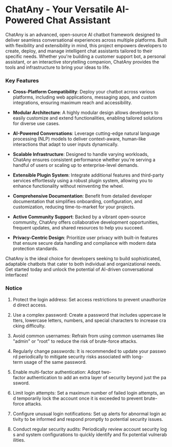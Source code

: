 # ChatAny - Your Versatile AI-Powered Chat Assistant

ChatAny is an advanced, open-source AI chatbot framework designed to deliver seamless conversational experiences across multiple platforms. Built with flexibility and extensibility in mind, this project empowers developers to create, deploy, and manage intelligent chat assistants tailored to their specific needs. Whether you're building a customer support bot, a personal assistant, or an interactive storytelling companion, ChatAny provides the tools and infrastructure to bring your ideas to life.

### Key Features

- **Cross-Platform Compatibility**: Deploy your chatbot across various platforms, including web applications, messaging apps, and custom integrations, ensuring maximum reach and accessibility.
  
- **Modular Architecture**: A highly modular design allows developers to easily customize and extend functionalities, enabling tailored solutions for diverse use cases.

- **AI-Powered Conversations**: Leverage cutting-edge natural language processing (NLP) models to deliver context-aware, human-like interactions that adapt to user inputs dynamically.

- **Scalable Infrastructure**: Designed to handle varying workloads, ChatAny ensures consistent performance whether you're serving a handful of users or scaling up to enterprise-level demands.

- **Extensible Plugin System**: Integrate additional features and third-party services effortlessly using a robust plugin system, allowing you to enhance functionality without reinventing the wheel.

- **Comprehensive Documentation**: Benefit from detailed developer documentation that simplifies onboarding, configuration, and customization, reducing time-to-market for your projects.

- **Active Community Support**: Backed by a vibrant open-source community, ChatAny offers collaborative development opportunities, frequent updates, and shared resources to help you succeed.

- **Privacy-Centric Design**: Prioritize user privacy with built-in features that ensure secure data handling and compliance with modern data protection standards.

ChatAny is the ideal choice for developers seeking to build sophisticated, adaptable chatbots that cater to both individual and organizational needs. Get started today and unlock the potential of AI-driven conversational interfaces!

### Notice

1.  Protect the login address: Set access restrictions to prevent unauthorized direct access.
    
2.  Use a complex password: Create a password that includes uppercase letters, lowercase letters, numbers, and special characters to increase cracking difficulty.
    
3.  Avoid common usernames: Refrain from using common usernames like "admin" or "root" to reduce the risk of brute-force attacks.
    
4.  Regularly change passwords: It is recommended to update your password periodically to mitigate security risks associated with long-term usage of the same password.
    
5.  Enable multi-factor authentication: Adopt two-factor authentication to add an extra layer of security beyond just the password.
    
6.  Limit login attempts: Set a maximum number of failed login attempts, and temporarily lock the account once it is exceeded to prevent brute-force attacks.
    
7.  Configure unusual login notifications: Set up alerts for abnormal login activity to be informed and respond promptly to potential security issues.
    
8.  Conduct regular security audits: Periodically review account security logs and system configurations to quickly identify and fix potential vulnerabilities.
        